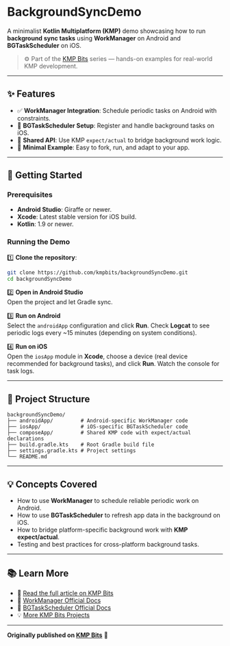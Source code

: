 # BackgroundSyncDemo

A minimalist **Kotlin Multiplatform (KMP)** demo showcasing how to run **background sync tasks** using **WorkManager** on Android and **BGTaskScheduler** on iOS.

> ⚙️ Part of the [KMP Bits](https://www.kmpbits.com) series — hands-on examples for real-world KMP development.

---

## ✨ Features

- ✅ **WorkManager Integration**: Schedule periodic tasks on Android with constraints.
- 🍏 **BGTaskScheduler Setup**: Register and handle background tasks on iOS.
- 🔗 **Shared API**: Use KMP `expect/actual` to bridge background work logic.
- 🧩 **Minimal Example**: Easy to fork, run, and adapt to your app.

---

## 🚀 Getting Started

### Prerequisites

- **Android Studio**: Giraffe or newer.
- **Xcode**: Latest stable version for iOS build.
- **Kotlin**: 1.9 or newer.

### Running the Demo

1️⃣ **Clone the repository**:

```bash
git clone https://github.com/kmpbits/backgroundSyncDemo.git
cd backgroundSyncDemo
```

2️⃣ **Open in Android Studio**  
Open the project and let Gradle sync.

3️⃣ **Run on Android**  
Select the `androidApp` configuration and click **Run**. Check **Logcat** to see periodic logs every ~15 minutes (depending on system conditions).

4️⃣ **Run on iOS**  
Open the `iosApp` module in **Xcode**, choose a device (real device recommended for background tasks), and click **Run**. Watch the console for task logs.

---

## 🧩 Project Structure

```
backgroundSyncDemo/
├── androidApp/         # Android-specific WorkManager code
├── iosApp/             # iOS-specific BGTaskScheduler code
├── composeApp/         # Shared KMP code with expect/actual declarations
├── build.gradle.kts    # Root Gradle build file
├── settings.gradle.kts # Project settings
└── README.md
```

---

## 💡 Concepts Covered

- How to use **WorkManager** to schedule reliable periodic work on Android.
- How to use **BGTaskScheduler** to refresh app data in the background on iOS.
- How to bridge platform-specific background work with **KMP expect/actual**.
- Testing and best practices for cross-platform background tasks.

---

## 📚 Learn More

- 📖 [Read the full article on KMP Bits](https://www.kmpbits.com/background-sync-kmp)
- 📑 [WorkManager Official Docs](https://developer.android.com/topic/libraries/architecture/workmanager)
- 📑 [BGTaskScheduler Official Docs](https://developer.apple.com/documentation/backgroundtasks)
- 💡 [More KMP Bits Projects](https://www.kmpbits.com)

---

**Originally published on [KMP Bits](https://www.kmpbits.com)** 🚀
